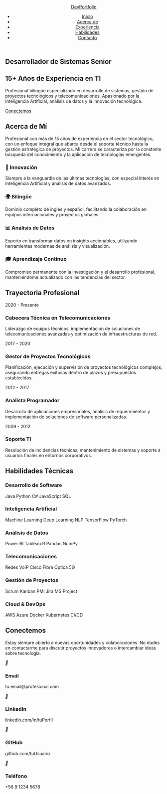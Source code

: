 <!DOCTYPE html>
<html lang="es">
<head>
    <meta charset="UTF-8">
    <meta name="viewport" content="width=device-width, initial-scale=1.0">
</head>
<body>
    <!-- Partículas de fondo -->
    <div class="particles" id="particles"></div>
    <!-- Header -->
    <header>
        <nav>
            <a href="#home" class="logo">DevPortfolio</a>
            <ul class="nav-links">
                <li><a href="#home">Inicio</a></li>
                <li><a href="#about">Acerca de</a></li>
                <li><a href="#experience">Experiencia</a></li>
                <li><a href="#skills">Habilidades</a></li>
                <li><a href="#contact">Contacto</a></li>
            </ul>
        </nav>
    </header>
    <!-- Hero Section -->
    <section id="home" class="section hero">
        <div class="hero-content fade-in">
            <h1>Desarrollador de Sistemas Senior</h1>
            <h2>15+ Años de Experiencia en TI</h2>
            <p>Profesional bilingüe especializado en desarrollo de sistemas, gestión de proyectos tecnológicos y telecomunicaciones. Apasionado por la Inteligencia Artificial, análisis de datos y la innovación tecnológica.</p>
            <a href="#contact" class="cta-button">Conectemos</a>
        </div>
    </section>
    <!-- Acerca de -->
    <section id="about" class="section about fade-in">
        <h2>Acerca de Mí</h2>
        <p>Profesional con más de 15 años de experiencia en el sector tecnológico, con un enfoque integral que abarca desde el soporte técnico hasta la gestión estratégica de proyectos. Mi carrera se caracteriza por la constante búsqueda del conocimiento y la aplicación de tecnologías emergentes.</p>
        <div class="about-grid">
            <div class="about-card">
                <h3>🚀 Innovación</h3>
                <p>Siempre a la vanguardia de las últimas tecnologías, con especial interés en Inteligencia Artificial y análisis de datos avanzados.</p>
            </div>
            <div class="about-card">
                <h3>🌍 Bilingüe</h3>
                <p>Dominio completo de inglés y español, facilitando la colaboración en equipos internacionales y proyectos globales.</p>
            </div>
            <div class="about-card">
                <h3>📊 Análisis de Datos</h3>
                <p>Experto en transformar datos en insights accionables, utilizando herramientas modernas de análisis y visualización.</p>
            </div>
            <div class="about-card">
                <h3>🎓 Aprendizaje Continuo</h3>
                <p>Compromiso permanente con la investigación y el desarrollo profesional, manteniéndome actualizado con las tendencias del sector.</p>
            </div>
        </div>
    </section>
    <!-- Experiencia -->
    <section id="experience" class="section experience fade-in">
        <h2>Trayectoria Profesional</h2>
        <div class="timeline">
            <div class="timeline-item">
                <span class="year">2020 - Presente</span>
                <h3>Cabecera Técnica en Telecomunicaciones</h3>
                <p>Liderazgo de equipos técnicos, implementación de soluciones de telecomunicaciones avanzadas y optimización de infraestructuras de red.</p>
            </div>
            <div class="timeline-item">
                <span class="year">2017 - 2020</span>
                <h3>Gestor de Proyectos Tecnológicos</h3>
                <p>Planificación, ejecución y supervisión de proyectos tecnológicos complejos, asegurando entregas exitosas dentro de plazos y presupuestos establecidos.</p>
            </div>
            <div class="timeline-item">
                <span class="year">2012 - 2017</span>
                <h3>Analista Programador</h3>
                <p>Desarrollo de aplicaciones empresariales, análisis de requerimientos y implementación de soluciones de software personalizadas.</p>
            </div>
            <div class="timeline-item">
                <span class="year">2009 - 2012</span>
                <h3>Soporte TI</h3>
                <p>Resolución de incidencias técnicas, mantenimiento de sistemas y soporte a usuarios finales en entornos corporativos.</p>
            </div>
        </div>
    </section>
    <!-- Skills -->
    <section id="skills" class="section skills fade-in">
        <h2>Habilidades Técnicas</h2>
        <div class="skills-grid">
            <div class="skill-category">
                <h3>Desarrollo de Software</h3>
                <div class="skill-tags">
                    <span class="skill-tag">Java</span>
                    <span class="skill-tag">Python</span>
                    <span class="skill-tag">C#</span>
                    <span class="skill-tag">JavaScript</span>
                    <span class="skill-tag">SQL</span>
                </div>
            </div>
            <div class="skill-category">
                <h3>Inteligencia Artificial</h3>
                <div class="skill-tags">
                    <span class="skill-tag">Machine Learning</span>
                    <span class="skill-tag">Deep Learning</span>
                    <span class="skill-tag">NLP</span>
                    <span class="skill-tag">TensorFlow</span>
                    <span class="skill-tag">PyTorch</span>
                </div>
            </div>
            <div class="skill-category">
                <h3>Análisis de Datos</h3>
                <div class="skill-tags">
                    <span class="skill-tag">Power BI</span>
                    <span class="skill-tag">Tableau</span>
                    <span class="skill-tag">R</span>
                    <span class="skill-tag">Pandas</span>
                    <span class="skill-tag">NumPy</span>
                </div>
            </div>
            <div class="skill-category">
                <h3>Telecomunicaciones</h3>
                <div class="skill-tags">
                    <span class="skill-tag">Redes</span>
                    <span class="skill-tag">VoIP</span>
                    <span class="skill-tag">Cisco</span>
                    <span class="skill-tag">Fibra Óptica</span>
                    <span class="skill-tag">5G</span>
                </div>
            </div>
            <div class="skill-category">
                <h3>Gestión de Proyectos</h3>
                <div class="skill-tags">
                    <span class="skill-tag">Scrum</span>
                    <span class="skill-tag">Kanban</span>
                    <span class="skill-tag">PMI</span>
                    <span class="skill-tag">Jira</span>
                    <span class="skill-tag">MS Project</span>
                </div>
            </div>
            <div class="skill-category">
                <h3>Cloud & DevOps</h3>
                <div class="skill-tags">
                    <span class="skill-tag">AWS</span>
                    <span class="skill-tag">Azure</span>
                    <span class="skill-tag">Docker</span>
                    <span class="skill-tag">Kubernetes</span>
                    <span class="skill-tag">CI/CD</span>
                </div>
            </div>
        </div>
    </section>
    <!-- Contacto -->
    <section id="contact" class="section contact fade-in">
        <h2>Conectemos</h2>
        <p>Estoy siempre abierto a nuevas oportunidades y colaboraciones. No dudes en contactarme para discutir proyectos innovadores o intercambiar ideas sobre tecnología.</p>
        <div class="contact-info">
            <div class="contact-card">
                <i>📧</i>
                <h3>Email</h3>
                <p>tu.email@profesional.com</p>
            </div>
            <div class="contact-card">
                <i>💼</i>
                <h3>LinkedIn</h3>
                <p>linkedin.com/in/tuPerfil</p>
            </div>
            <div class="contact-card">
                <i>🐙</i>
                <h3>GitHub</h3>
                <p>github.com/tuUsuario</p>
            </div>
            <div class="contact-card">
                <i>📱</i>
                <h3>Teléfono</h3>
                <p>+56 9 1234 5678</p>
            </div>
        </div>
    </section>
</body>
</html>
